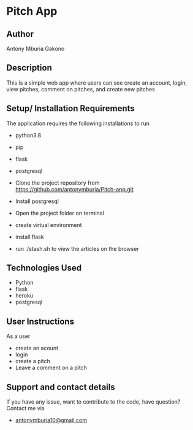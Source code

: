 # Pitch App


## Author
Antony Mburia Gakono

## Description 
This is a simple web app where users can see create an account, login, view pitches, comment on pitches, and create new pitches
## Setup/ Installation Requirements
The application requires the following installations to run
* python3.8
* pip
* flask
* postgresql

* Clone the project repository from https://github.com/antonymburia/Pitch-app.git
* Install postgresql
* Open the project folder on terminal
* create virtual environment
* install flask
* run ./stash.sh to view the articles on the browser
## Technologies Used
* Python 
* flask
* heroku
* postgresql
## User Instructions 
As a user
* create an acount
* login
* create a pitch
* Leave a comment on a pitch




## Support and contact details 
If you have any issue, want to contribute to the code, have question?
Contact me via
* antonymburia10@gmail.com
